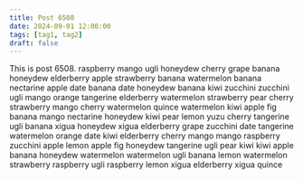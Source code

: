 ```yaml
---
title: Post 6508
date: 2024-09-01 12:00:00
tags: [tag1, tag2]
draft: false
---
```

This is post 6508.
raspberry
mango
ugli
honeydew
cherry
grape
banana
honeydew
elderberry
apple
strawberry
banana
watermelon
banana
nectarine
apple
date
banana
date
honeydew
banana
kiwi
zucchini
zucchini
ugli
mango
orange
tangerine
elderberry
watermelon
strawberry
pear
cherry
strawberry
mango
cherry
watermelon
quince
watermelon
kiwi
apple
fig
banana
mango
nectarine
honeydew
kiwi
pear
lemon
yuzu
cherry
tangerine
ugli
banana
xigua
honeydew
xigua
elderberry
grape
zucchini
date
tangerine
watermelon
orange
date
kiwi
elderberry
cherry
mango
mango
raspberry
zucchini
apple
lemon
apple
fig
honeydew
tangerine
ugli
pear
kiwi
kiwi
apple
banana
honeydew
watermelon
watermelon
ugli
banana
lemon
watermelon
strawberry
raspberry
ugli
raspberry
lemon
xigua
elderberry
xigua
quince

